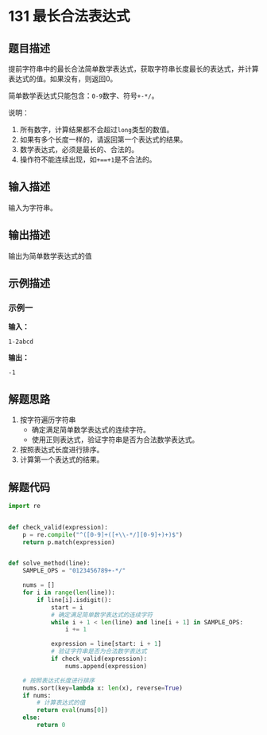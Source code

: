 # 131 最长合法表达式

## 题目描述

提前字符串中的最长合法简单数学表达式，获取字符串长度最长的表达式，并计算表达式的值。如果没有，则返回0。

简单数学表达式只能包含：`0-9`数字、符号`+-*/`。

说明：
1. 所有数字，计算结果都不会超过`long`类型的数值。
2. 如果有多个长度一样的，请返回第一个表达式的结果。
3. 数学表达式，必须是最长的、合法的。
4. 操作符不能连续出现，如`+==+1`是不合法的。

## 输入描述

输入为字符串。

## 输出描述

输出为简单数学表达式的值

## 示例描述

### 示例一

**输入：**
```text
1-2abcd
```

**输出：**
```text
-1
```

## 解题思路

1. 按字符遍历字符串
    - 确定满足简单数学表达式的连续字符。
    - 使用正则表达式，验证字符串是否为合法数学表达式。
2. 按照表达式长度进行排序。
3. 计算第一个表达式的结果。

## 解题代码

```python
import re


def check_valid(expression):
    p = re.compile("^([0-9]+([+\\-*/][0-9]+)+)$")
    return p.match(expression)


def solve_method(line):
    SAMPLE_OPS = "0123456789+-*/"

    nums = []
    for i in range(len(line)):
        if line[i].isdigit():
            start = i
            # 确定满足简单数学表达式的连续字符
            while i + 1 < len(line) and line[i + 1] in SAMPLE_OPS:
                i += 1

            expression = line[start: i + 1]
            # 验证字符串是否为合法数学表达式
            if check_valid(expression):
                nums.append(expression)

    # 按照表达式长度进行排序
    nums.sort(key=lambda x: len(x), reverse=True)
    if nums:
        # 计算表达式的值
        return eval(nums[0])
    else:
        return 0
```
